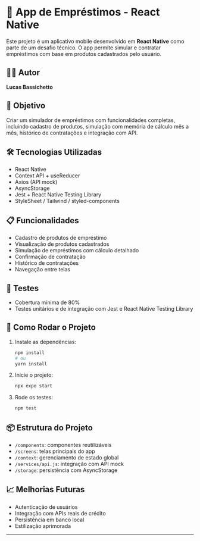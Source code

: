 
# 📱 App de Empréstimos - React Native

Este projeto é um aplicativo mobile desenvolvido em **React Native** como parte de um desafio técnico. O app permite simular e contratar empréstimos com base em produtos cadastrados pelo usuário.

## 👨‍💻 Autor
**Lucas Bassichetto**

## 🎯 Objetivo
Criar um simulador de empréstimos com funcionalidades completas, incluindo cadastro de produtos, simulação com memória de cálculo mês a mês, histórico de contratações e integração com API.

## 🛠 Tecnologias Utilizadas
- React Native
- Context API + useReducer
- Axios (API mock)
- AsyncStorage
- Jest + React Native Testing Library
- StyleSheet / Tailwind / styled-components

## 📋 Funcionalidades
- Cadastro de produtos de empréstimo
- Visualização de produtos cadastrados
- Simulação de empréstimos com cálculo detalhado
- Confirmação de contratação
- Histórico de contratações
- Navegação entre telas

## 🧪 Testes
- Cobertura mínima de 80%
- Testes unitários e de integração com Jest e React Native Testing Library

## 🚀 Como Rodar o Projeto

1. Instale as dependências:
   ```bash
   npm install
   # ou
   yarn install
   ```

2. Inicie o projeto:
   ```bash
   npx expo start
   ```

3. Rode os testes:
   ```bash
   npm test
   ```

## 📦 Estrutura do Projeto
- `/components`: componentes reutilizáveis
- `/screens`: telas principais do app
- `/context`: gerenciamento de estado global
- `/services/api.js`: integração com API mock
- `/storage`: persistência com AsyncStorage

## 📈 Melhorias Futuras
- Autenticação de usuários
- Integração com APIs reais de crédito
- Persistência em banco local
- Estilização aprimorada

---


